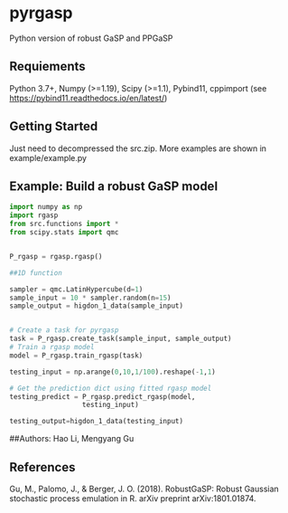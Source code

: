 # pyrgasp

Python version of robust GaSP and PPGaSP

## Requiements
Python 3.7+, Numpy (>=1.19), Scipy (>=1.1), Pybind11, cppimport (see https://pybind11.readthedocs.io/en/latest/)

## Getting Started

Just need to decompressed the src.zip. More examples are shown in example/example.py

## Example: Build a robust GaSP model  
```python
import numpy as np
import rgasp
from src.functions import *
from scipy.stats import qmc


P_rgasp = rgasp.rgasp()

##1D function

sampler = qmc.LatinHypercube(d=1)
sample_input = 10 * sampler.random(n=15)
sample_output = higdon_1_data(sample_input)


# Create a task for pyrgasp
task = P_rgasp.create_task(sample_input, sample_output) 
# Train a rgasp model 
model = P_rgasp.train_rgasp(task)

testing_input = np.arange(0,10,1/100).reshape(-1,1)

# Get the prediction dict using fitted rgasp model
testing_predict = P_rgasp.predict_rgasp(model, 
                  testing_input)

testing_output=higdon_1_data(testing_input)

```



##Authors:
Hao Li, Mengyang Gu

## References
Gu, M., Palomo, J., & Berger, J. O. (2018). RobustGaSP: Robust Gaussian stochastic process emulation in R. arXiv preprint arXiv:1801.01874.
